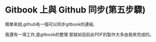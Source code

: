 Gitbook 上與 Github 同步(第五步驟)
==
簡單來說,github有一個可以同步gitbook的連結,

我還有一項工作,是gitbook的整理
那就如目前此PDF的製作大多由我來完成的。